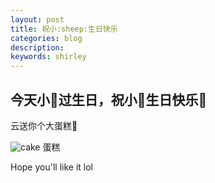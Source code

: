 ```yaml
---
layout: post
title: 祝小:sheep:生日快乐
categories: blog
description: 
keywords: shirley
---
```


今天小:sheep:过生日，祝小:sheep:生日快乐:birthday:
---------------------------
云送你个大蛋糕:cake:


![cake](../../../../images/blog/sheep_cake.jpg)  蛋糕

Hope you'll like it lol